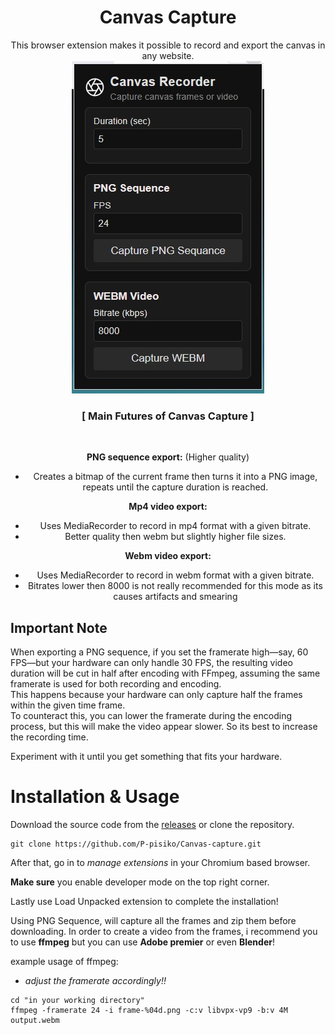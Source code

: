 
<h1 align="center"> Canvas Capture </h1>

<div align="center" markdown="1">
This browser extension makes it possible to record and export the canvas in any website.

<br>

<img src="https://raw.githubusercontent.com/P-pisiko/Canvas-capture/refs/heads/main/images/canvas%20.jpg"/>

<br>

### __[ Main Futures of Canvas Capture ]__ 
<br>

**PNG sequence export:** (Higher quality)
- Creates a bitmap of the current frame then turns it into a PNG image, repeats until the capture duration is reached.

**Mp4 video export:**
- Uses MediaRecorder to record in mp4 format with a given bitrate.
- Better quality then webm but slightly higher file sizes.

**Webm video export:**
- Uses MediaRecorder to record in webm format with a given bitrate.
- Bitrates lower then 8000 is not really recommended for this mode as its causes artifacts and smearing
</div>

## Important Note
When exporting a PNG sequence, if you set the framerate high—say, 60 FPS—but your hardware can only handle 30 FPS, the resulting video duration will be cut in half after encoding with FFmpeg, assuming the same framerate is used for both recording and encoding.  
This happens because your hardware can only capture half the frames within the given time frame.  
To counteract this, you can lower the framerate during the encoding process, but this will make the video appear slower. So its best to increase the recording time.

Experiment with it until you get something that fits your hardware.




# Installation & Usage
Download the source code from the [releases](https://github.com/P-pisiko/Canvas-capture/releases) or clone the repository.
```
git clone https://github.com/P-pisiko/Canvas-capture.git
```
After that, go in to *manage extensions* in your Chromium based browser.

**Make sure** you enable developer mode on the top right corner.

Lastly use Load Unpacked extension to complete the installation!



Using PNG Sequence, will capture all the frames and zip them before downloading. In order to create a video from the frames, i recommend you to use **ffmpeg** but you can use **Adobe premier** or even **Blender**!

example usage of ffmpeg:
- *adjust the framerate accordingly!!*
```
cd "in your working directory"
ffmpeg -framerate 24 -i frame-%04d.png -c:v libvpx-vp9 -b:v 4M output.webm
```
